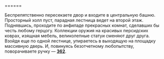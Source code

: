 ======

Беспрепятственно пересекаете двор и входите в центральную башню. Просторный холл пуст, парадная лестница ведет на второй этаж. Поднявшись, проходите по анфиладе прекрасных комнат, сделавших бы честь любому герцогу. Коллекции оружия на красивых персидских коврах, изящная мебель, великолепные статуи сменяют друг друга. Взойдя еще по одной лестнице, упираетесь в выходящую на площадку массивную дверь. И, повинуясь безотчетному любопытству, поворачиваете ручку — [**362**](#n_362).

